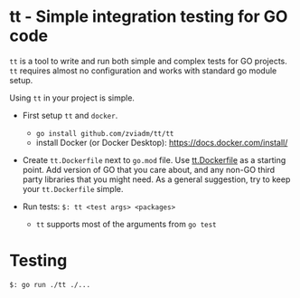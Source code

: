 # tt - Simple integration testing for GO code

`tt` is a tool to write and run both simple and complex tests for GO projects. `tt` requires almost no configuration and works with standard go module setup.

Using `tt` in your project is simple.
* First setup `tt` and `docker`.
	* `go install github.com/zviadm/tt/tt`
	* install Docker (or Docker Desktop): https://docs.docker.com/install/

* Create `tt.Dockerfile` next to `go.mod` file. Use [tt.Dockerfile](./tt.Dockerfile) as a starting point. Add version of GO that you care about, and any non-GO third party libraries that you might need. As a general suggestion, try to keep your `tt.Dockerfile` simple.
* Run tests: `$: tt <test args> <packages>`
	* `tt` supports most of the arguments from `go test`

# Testing
```
$: go run ./tt ./...
```